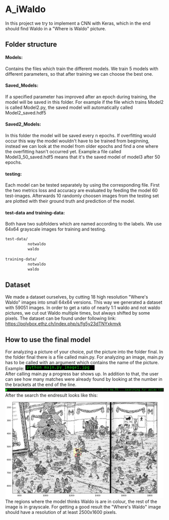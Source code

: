 # A_iWaldo

In this project we try to implement a CNN with Keras, which in the end should find Waldo in a "Where is Waldo" picture.

## Folder structure

#### Models:

Contains the files which train the different models. We train 5 models with different parameters, so that after training
we can choose the best one.

#### Saved_Models:

If a specified parameter has improved after an epoch during training, the model will be saved in this folder.
For example if the file which trains Model2 is called Model2.py, the saved model will automatically called Model2_saved.hdf5

#### Saved2_Models:

In this folder the model will be saved every n epochs. If overfitting would occur this way the model wouldn't have to be trained
from beginning, instead we can look at the model from older epochs and find a one where the overfitting hasn't occurred yet.
Example:a file called Model3_50_saved.hdf5 means that it's the saved model of model3 after 50 epochs.

#### testing:

Each model can be tested separately by using the corresponding file.
First the two metrics loss and accuracy are evaluated by feeding the model 60 test-images.
Afterwards 10 randomly choosen images from the testing set are plotted with their ground truth and prediction of the model.

#### test-data and training-data:

Both have two subfolders which are named according to the labels.
We use 64x64 grayscale images for training and testing.

```
test-data/
          notwaldo
          waldo
          
training-data/
          notwaldo
          waldo
```

## Dataset

We made a dataset ourselves, by cutting 18 high resolution "Where's Waldo" images
into small 64x64 versions. This way we generated a dataset with 59051 images. In order to get
a ratio of nearly 1:1 waldo and not waldo pictures, we cut out Waldo multiple times, but always shifted by some pixels.
The dataset can be found under following link: https://polybox.ethz.ch/index.php/s/fg5y23dTNYxkmvk

## How to use the final model

For analyzing a picture of your choice, put the picture into the folder final.
In the folder final there is a file called main.py.
For analyzing an image, main.py has to be called with an argument which contains the name of the picture.
Example:
![Alt text](howto1.png?raw=true "Example1")<br />
After calling main.py a progress bar shows up.
In addition to that, the user can see how many matches were already found by looking at the number in the brackets at the end of the line.
![Alt text](howto2.png?raw=true "Example2")<br />
After the search the endresult looks like this:
![Alt text](figure1.png?raw=true "Example3")
The regions where the model thinks Waldo is are in colour, the rest of the image is in grayscale.
For getting a good result the "Where's Waldo" image should have a resolution of at least 2500x1600 pixels.

